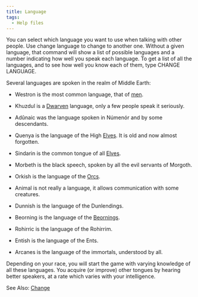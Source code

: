 ```yaml
---
title: Language
tags:
  - Help files
---
```

You can select which language you want to use when talking with other
people. Use change language <language> to change to another one. Without
a given language, that command will show a list of possible languages
and a number indicating how well you speak each language. To get a list
of all the languages, and to see how well you know each of them, type
CHANGE LANGUAGE.

Several languages are spoken in the realm of Middle Earth:

- Westron is the most common language, that of [men](Man "wikilink").

<!-- -->

- Khuzdul is a [Dwarven](Dwarf "wikilink") language, only a few people
  speak it seriously.

<!-- -->

- Adûnaic was the language spoken in Númenór and by some descendants.

<!-- -->

- Quenya is the language of the High [Elves](Elf "wikilink"). It is old
  and now almost forgotten.

<!-- -->

- Sindarin is the common tongue of all [Elves](Elf "wikilink").

<!-- -->

- Morbeth is the black speech, spoken by all the evil servants of
  Morgoth.

<!-- -->

- Orkish is the language of the [Orcs](Orc "wikilink").

<!-- -->

- Animal is not really a language, it allows communication with some
  creatures.

<!-- -->

- Dunnish is the language of the Dunlendings.

<!-- -->

- Beorning is the language of the [Beornings](Beorning "wikilink").

<!-- -->

- Rohirric is the language of the Rohirrim.

<!-- -->

- Entish is the language of the Ents.

<!-- -->

- Arcanes is the language of the immortals, understood by all.

Depending on your race, you will start the game with varying knowledge
of all these languages. You acquire (or improve) other tongues by
hearing better speakers, at a rate which varies with your intelligence.

See Also: [Change](Change "wikilink")
